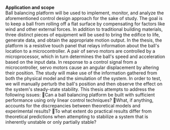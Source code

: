 **Application and scope** <br>
Ball balancing platform will be used to implement, monitor, and analyze the aforementioned control design approach for the sake of study. The goal is to keep a ball from rolling off a flat surface by compensating for factors like wind and other external forces.
In addition to traditional building materials, three distinct pieces of equipment will be used to bring the edifice to life, generate data, and obtain the appropriate motion output. In the thesis, the platform is a resistive touch panel that relays information about the ball's location to a microcontroller. A pair of servo motors are controlled by a microprocessor, which in turn determines the ball's speed and acceleration based on the input data. In response to a control signal from a microcontroller, servo motors cause an angular displacement by altering their position. The study will make use of the information gathered from both the physical model and the simulation of the system. In order to test, we will manually perturb the ball's position and then observe the effect on the system's steady-state stability. This thesis attempts to address the following issues:
Can a ball balancing platform be built with sufficient performance using only linear control techniques?
What, if anything, accounts for the discrepancies between theoretical models and experimental results?
To what extent do practical results differ from theoretical predictions when attempting to stabilize a system that is inherently unstable or only partially stable?
